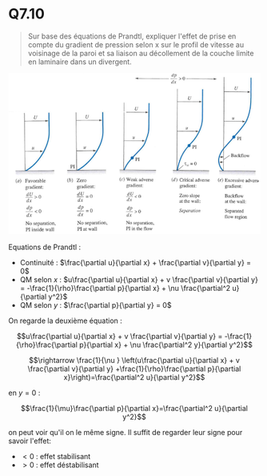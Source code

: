 # Q7.10

> Sur base des équations de Prandtl, expliquer l'effet de prise en compte du gradient de pression selon x sur le profil de vitesse au voisinage de la paroi et sa liaison au décollement de la couche limite en laminaire dans un divergent.

![](attachments/Pasted%20image%2020230524164923.png)

Equations de Prandtl :

- Continuité : $\frac{\partial u}{\partial x} + \frac{\partial v}{\partial y} = 0$
- QM selon $x$ : $u\frac{\partial u}{\partial x} + v \frac{\partial v}{\partial y} = -\frac{1}{\rho}\frac{\partial p}{\partial x} + \nu \frac{\partial^2 u}{\partial y^2}$
- QM selon $y$ : $\frac{\partial p}{\partial y} = 0$

On regarde la deuxième équation :

$$u\frac{\partial u}{\partial x} + v \frac{\partial v}{\partial y} = -\frac{1}{\rho}\frac{\partial p}{\partial x} + \nu \frac{\partial^2 y}{\partial y^2}$$

$$\rightarrow \frac{1}{\nu } \left(u\frac{\partial u}{\partial x} + v \frac{\partial v}{\partial y} +\frac{1}{\rho}\frac{\partial p}{\partial x}\right)=\frac{\partial^2 u}{\partial y^2}$$

en $y=0$ :

$$\frac{1}{\mu}\frac{\partial p}{\partial x}=\frac{\partial^2 u}{\partial y^2}$$

on peut voir qu'il on le même signe. Il suffit de regarder leur signe pour savoir l'effet:
- $<0$ : effet stabilisant
- $>0$ : effet déstabilisant